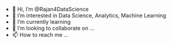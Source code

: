 - 👋 Hi, I’m @Rajan4DataScience
- 👀 I’m interested in Data Science, Analytics, Machine Learning
- 🌱 I’m currently learning 
- 💞️ I’m looking to collaborate on ...
- 📫 How to reach me ...

<!---
Rajan4DataScience/Rajan4DataScience is a ✨ special ✨ repository because its `README.md` (this file) appears on your GitHub profile.
You can click the Preview link to take a look at your changes.
--->

